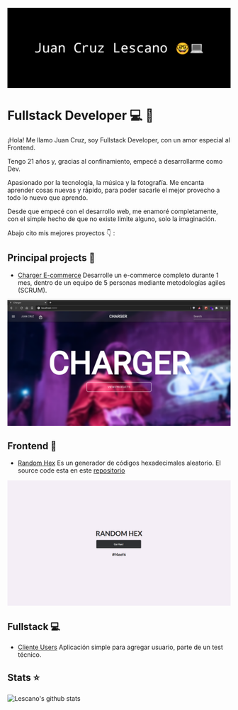 ![header](images/Untitled.png)

# **Fullstack Developer** :computer: :penguin:
¡Hola! Me llamo Juan Cruz, soy Fullstack Developer, con un amor especial al Frontend.

Tengo 21 años y, gracias al confinamiento, empecé a desarrollarme como Dev.

Apasionado por la tecnología, la música y la fotografía. Me encanta aprender cosas nuevas y rápido, para poder sacarle el mejor provecho a todo lo nuevo que aprendo.

Desde que empecé con el desarrollo web, me enamoré completamente, con el simple hecho de que no existe limite alguno, solo la imaginación.

Abajo cito mis mejores proyectos :point_down: :

## **Principal projects** :rocket:

- [Charger E-commerce](https://github.com/JuanCruzLescano/charger-ecommerce) Desarrolle un e-commerce completo durante 1 mes, dentro de un equipo de 5 personas mediante metodologías agiles (SCRUM).

![Charger](images/homepage.png)

## Frontend :nail_care:
- [Random Hex](https://JuanCruzLescano.github.io/random-hex) Es un generador de códigos hexadecimales aleatorio. El source code esta en este [repositorio](https://github.com/JuanCruzLescano/random-hex)

![RandomHex](images/2020-10-08-225821_1366x768_scrot.png)

## Fullstack :computer:
- [Cliente Users](https://github.com/JuanCruzLescano/test-fullstack-client) Aplicación simple para agregar usuario, parte de un test técnico.

## Stats :star:
![Lescano's github stats](https://github-readme-stats.vercel.app/api?username=JuanCruzLescano&show_icons=true&theme=radical)

<!--
**JuanCruzLescano/JuanCruzLescano** is a ✨ _special_ ✨ repository because its `README.md` (this file) appears on your GitHub profile.

Here are some ideas to get you started:

- 🔭 I’m currently working on ...
- 🌱 I’m currently learning ...
- 👯 I’m looking to collaborate on ...
- 🤔 I’m looking for help with ...
- 💬 Ask me about ...
- 📫 How to reach me: ...
- 😄 Pronouns: ...
- ⚡ Fun fact: ...
-->

